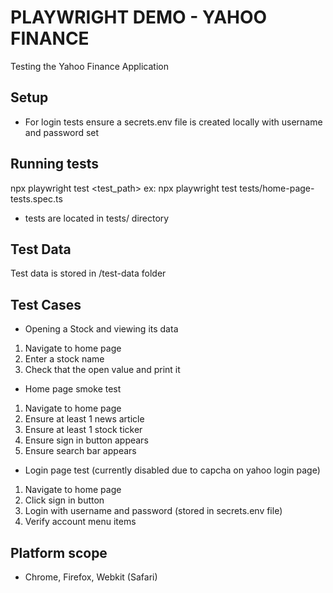 # PLAYWRIGHT DEMO - YAHOO FINANCE

Testing the Yahoo Finance Application

## Setup

- For login tests ensure a secrets.env file is created locally with username and password set

## Running tests

npx playwright test <test_path>
ex: npx playwright test tests/home-page-tests.spec.ts
- tests are located in tests/ directory

## Test Data

Test data is stored in /test-data folder

## Test Cases

* Opening a Stock and viewing its data

1. Navigate to home page
2. Enter a stock name
3. Check that the open value and print it

* Home page smoke test

1. Navigate to home page
2. Ensure at least 1 news article
3. Ensure at least 1 stock ticker
4. Ensure sign in button appears
5. Ensure search bar appears

* Login page test (currently disabled due to capcha on yahoo login page)

1. Navigate to home page
2. Click sign in button
3. Login with username and password (stored in secrets.env file)
4. Verify account menu items

## Platform scope

- Chrome, Firefox, Webkit (Safari)